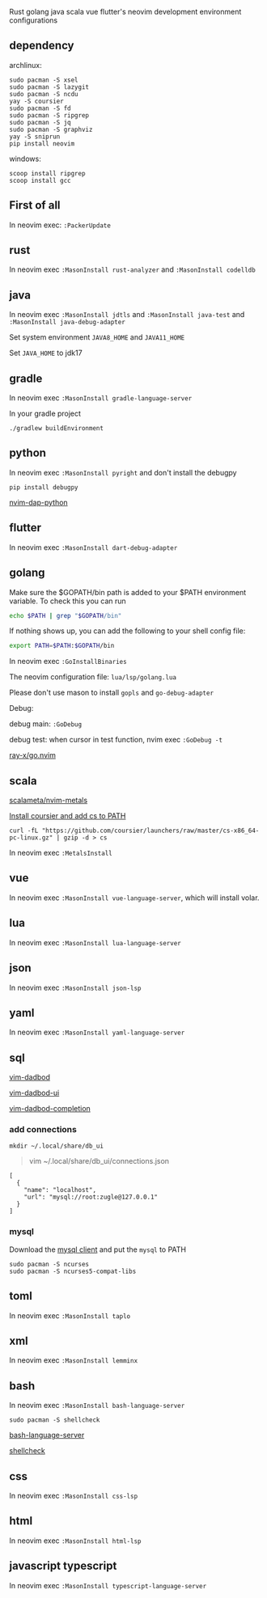 Rust golang java scala vue flutter's neovim development environment configurations

## dependency

archlinux:

```shell
sudo pacman -S xsel
sudo pacman -S lazygit
sudo pacman -S ncdu
yay -S coursier
sudo pacman -S fd
sudo pacman -S ripgrep
sudo pacman -S jq
sudo pacman -S graphviz
yay -S sniprun
pip install neovim
```

windows:

```shell
scoop install ripgrep
scoop install gcc
```

## First of all

In neovim exec: `:PackerUpdate`

## rust

In neovim exec `:MasonInstall rust-analyzer` and `:MasonInstall codelldb`

## java

In neovim exec `:MasonInstall jdtls` and `:MasonInstall java-test` and `:MasonInstall java-debug-adapter`

Set system environment `JAVA8_HOME` and `JAVA11_HOME`

Set `JAVA_HOME` to jdk17

## gradle

In neovim exec `:MasonInstall gradle-language-server`

In your gradle project
```
./gradlew buildEnvironment
```

## python

In neovim exec `:MasonInstall pyright` and don't install the debugpy

```
pip install debugpy
```
[nvim-dap-python](https://github.com/mfussenegger/nvim-dap-python)

## flutter

In neovim exec `:MasonInstall dart-debug-adapter`

## golang

Make sure the $GOPATH/bin path is added to your $PATH environment variable. To check this you can run
```bash
echo $PATH | grep "$GOPATH/bin"
```
If nothing shows up, you can add the following to your shell config file:
```bash
export PATH=$PATH:$GOPATH/bin
```

In neovim exec `:GoInstallBinaries`

The neovim configuration file: `lua/lsp/golang.lua`

Please don't use mason to install `gopls` and `go-debug-adapter`

Debug:

debug main: `:GoDebug`

debug test: when cursor in test function, nvim exec `:GoDebug -t`

[ray-x/go.nvim](https://github.com/ray-x/go.nvim)

## scala

[scalameta/nvim-metals](https://github.com/scalameta/nvim-metals)

[Install coursier and add cs to PATH](https://get-coursier.io/docs/cli-installation)

```
curl -fL "https://github.com/coursier/launchers/raw/master/cs-x86_64-pc-linux.gz" | gzip -d > cs
```

In neovim exec `:MetalsInstall`

## vue

In neovim exec `:MasonInstall vue-language-server`, which will install volar.

## lua

In neovim exec `:MasonInstall lua-language-server`

## json

In neovim exec `:MasonInstall json-lsp`

## yaml

In neovim exec `:MasonInstall yaml-language-server`

## sql

[vim-dadbod](https://github.com/tpope/vim-dadbod)

[vim-dadbod-ui](https://github.com/kristijanhusak/vim-dadbod-ui)

[vim-dadbod-completion](https://github.com/kristijanhusak/vim-dadbod-completion)

### add connections

```
mkdir ~/.local/share/db_ui
```

> vim ~/.local/share/db_ui/connections.json

```
[
  {
    "name": "localhost",
    "url": "mysql://root:zugle@127.0.0.1"
  }
]
```

### mysql

Download the [mysql client](https://cdn.mysql.com//Downloads/MySQL-8.0/mysql-8.0.32-linux-glibc2.17-x86_64-minimal.tar.xz) and put the `mysql` to PATH

```
sudo pacman -S ncurses
sudo pacman -S ncurses5-compat-libs
```

## toml

In neovim exec `:MasonInstall taplo`

## xml

In neovim exec `:MasonInstall lemminx`

## bash

In neovim exec `:MasonInstall bash-language-server`

```
sudo pacman -S shellcheck
```
[bash-language-server](https://github.com/bash-lsp/bash-language-server)

[shellcheck](https://github.com/koalaman/shellcheck#installing)

## css

In neovim exec `:MasonInstall css-lsp`

## html

In neovim exec `:MasonInstall html-lsp`

## javascript typescript

In neovim exec `:MasonInstall typescript-language-server`
